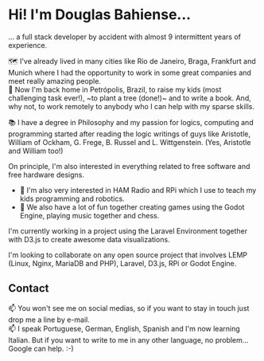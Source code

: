 # Hi! I'm Douglas Bahiense...
... a full stack developer by accident with almost 9 intermittent years of experience.  

🗺️ I've already lived in many cities like Rio de Janeiro, Braga, Frankfurt and Munich where I had the opportunity to work in some great companies and meet really amazing people.  
🏡 Now I'm back home in Petrópolis, Brazil, to raise my kids (most challenging task ever!), ~to plant a tree (done!)~ and to write a book. And, why not, to work remotely to anybody who I can help with my sparse skills.   

📚 I have a degree in Philosophy and my passion for logics, computing and programming started after reading the logic writings of guys like Aristotle, William of Ockham, G. Frege, B. Russel and L. Wittgenstein. (Yes, Aristotle and William too!)  

On principle, I'm also interested in everything related to free software and free hardware designs.
- 👀 I'm also very interested in HAM Radio and RPi which I use to teach my kids programming and robotics.
- 🌱 We also have a lot of fun together creating games using the Godot Engine, playing music together and chess.

I'm currently working in a project using the Laravel Environment together with D3.js to create awesome data visualizations.  

I'm looking to collaborate on any open source project that involves LEMP (Linux, Nginx, MariaDB and PHP), Laravel, D3.js, RPi or Godot Engine.

## Contact
📫 You won't see me on social medias, so if you want to stay in touch just drop me a line by e-mail.  
📫 I speak Portuguese, German, English, Spanish and I'm now learning Italian. But if you want to write to me in any other language, no problem... Google can help. :-)
